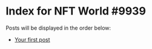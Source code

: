# Index for NFT World #9939
Posts will be displayed in the order below:

- [Your first post](./001-first.md)

